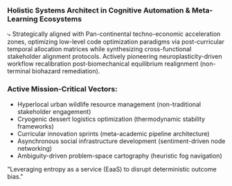 ### Holistic Systems Architect in Cognitive Automation & Meta-Learning Ecosystems

⤷ Strategically aligned with Pan-continental techno-economic acceleration zones, optimizing low-level code optimization paradigms via post-curricular temporal allocation matrices while synthesizing cross-functional stakeholder alignment protocols. Actively pioneering neuroplasticity-driven workflow recalibration post-biomechanical equilibrium realignment (non-terminal biohazard remediation).

### Active Mission-Critical Vectors:
- Hyperlocal urban wildlife resource management (non-traditional stakeholder engagement)
- Cryogenic dessert logistics optimization (thermodynamic stability frameworks)
- Curricular innovation sprints (meta-academic pipeline architecture)
- Asynchronous social infrastructure development (sentiment-driven node networking)
- Ambiguity-driven problem-space cartography (heuristic fog navigation)

"Leveraging entropy as a service (EaaS) to disrupt deterministic outcome bias."
